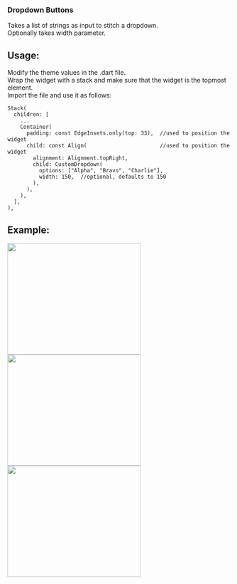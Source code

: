 ### Dropdown Buttons
Takes a list of strings as input to stitch a dropdown.    
Optionally takes width parameter.
## Usage:
Modify the theme values in the .dart file.    
Wrap the widget with a stack and make sure that the widget is the topmost element.    
Import the file and use it as follows:   
```
Stack(
  children: [
    ...
    Container(
      padding: const EdgeInsets.only(top: 33),  //used to position the widget
      child: const Align(                       //used to position the widget
        alignment: Alignment.topRight,
        child: CustomDropdown(
          options: ["Alpha", "Bravo", "Charlie"],
          width: 150,  //optional, defaults to 150
        ),
      ),
    ),
  ],
),
```
## Example:
<img src="https://github.com/SlothSpunky77/dropdown-buttons/assets/94778190/97cfff72-e11e-4973-af15-93234a85cda5" width="300" height="250">
<img src="https://github.com/SlothSpunky77/dropdown-buttons/assets/94778190/f9290496-17c5-49e6-81ef-fea5a6132bb8" width="300" height="250">
<img src="https://github.com/SlothSpunky77/dropdown-buttons/assets/94778190/80555511-3432-47f2-9f88-c79be25bed4f" width="300" height="250">
